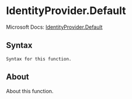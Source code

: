 ---
---

# IdentityProvider.Default

Microsoft Docs: [IdentityProvider.Default](https://docs.microsoft.com/en-us/powerquery-m/identityprovider-default)

## Syntax

```powerquery-m
Syntax for this function.
```

## About

About this function.

